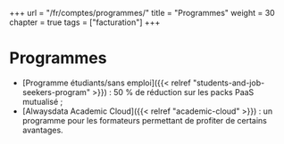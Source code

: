 +++
url = "/fr/comptes/programmes/"
title = "Programmes"
weight = 30
chapter = true
tags = ["facturation"]
+++

# Programmes

- [Programme étudiants/sans emploi]({{< relref "students-and-job-seekers-program" >}}) : 50 % de réduction sur les packs PaaS mutualisé ;
- [Alwaysdata Academic Cloud]({{< relref "academic-cloud" >}}) : un programme pour les formateurs permettant de profiter de certains avantages.
